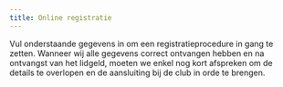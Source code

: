 ```yaml
---
title: Online registratie
---
```

<p>Vul onderstaande gegevens in om een registratieprocedure in gang te zetten. Wanneer wij alle gegevens correct ontvangen hebben en na ontvangst van het lidgeld, moeten we enkel nog kort afspreken om de details te overlopen en de aansluiting bij de club in orde te brengen.</p>